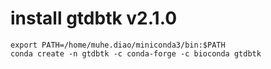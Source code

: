 # install gtdbtk v2.1.0
```
export PATH=/home/muhe.diao/miniconda3/bin:$PATH
conda create -n gtdbtk -c conda-forge -c bioconda gtdbtk
